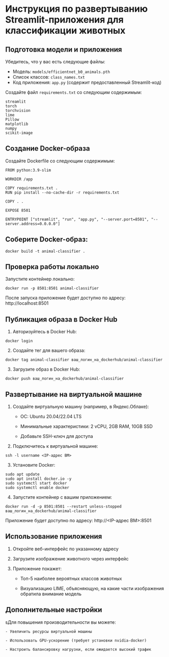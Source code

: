 # Инструкция по развертыванию Streamlit-приложения для классификации животных

## Подготовка модели и приложения
Убедитесь, что у вас есть следующие файлы:
- Модель: `models/efficientnet_b0_animals.pth`
- Список классов: `class_names.txt`
- Код приложения: `app.py` (содержит предоставленный Streamlit-код)

Создайте файл `requirements.txt` со следующим содержимым:
```text
streamlit
torch
torchvision
lime
Pillow
matplotlib
numpy
scikit-image
```
## Создание Docker-образа

Создайте Dockerfile со следующим содержимым:
```
FROM python:3.9-slim

WORKDIR /app

COPY requirements.txt .
RUN pip install --no-cache-dir -r requirements.txt

COPY . .

EXPOSE 8501

ENTRYPOINT ["streamlit", "run", "app.py", "--server.port=8501", "--server.address=0.0.0.0"]
```
## Соберите Docker-образ:
```
docker build -t animal-classifier .
```
## Проверка работы локально

Запустите контейнер локально:
```
docker run -p 8501:8501 animal-classifier
```
После запуска приложение будет доступно по адресу: http://localhost:8501

## Публикация образа в Docker Hub

1. Авторизуйтесь в Docker Hub:
```
docker login
```
2. Создайте тег для вашего образа:
```
docker tag animal-classifier ваш_логин_на_dockerhub/animal-classifier
```
3. Загрузите образ в Docker Hub:
```
docker push ваш_логин_на_dockerhub/animal-classifier
```
## Развертывание на виртуальной машине

1. Создайте виртуальную машину (например, в Яндекс.Облаке):

    - ОС: Ubuntu 20.04/22.04 LTS

    - Минимальные характеристики: 2 vCPU, 2GB RAM, 10GB SSD

    - Добавьте SSH-ключ для доступа

2. Подключитесь к виртуальной машине:
```
ssh -l username <IP-адрес ВМ>
```
3. Установите Docker:
```
sudo apt update
sudo apt install docker.io -y
sudo systemctl start docker
sudo systemctl enable docker
```
4. Запустите контейнер с вашим приложением:
```
docker run -d -p 8501:8501 --restart unless-stopped ваш_логин_на_dockerhub/animal-classifier
```
Приложение будет доступно по адресу: http://<IP-адрес ВМ>:8501

## Использование приложения

1. Откройте веб-интерфейс по указанному адресу

2. Загрузите изображение животного через интерфейс

3. Приложение покажет:

    - Топ-5 наиболее вероятных классов животных

    - Визуализацию LIME, объясняющую, на какие части изображения обратила внимание модель

## Дополнительные настройки

sДля повышения производительности вы можете:

    - Увеличить ресурсы виртуальной машины

    - Использовать GPU-ускорение (требует установки nvidia-docker)

    - Настроить балансировку нагрузки, если ожидается высокий трафик